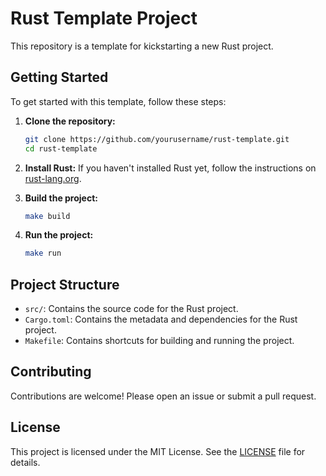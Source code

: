 # Rust Template Project

This repository is a template for kickstarting a new Rust project.

## Getting Started

To get started with this template, follow these steps:

1. **Clone the repository:**
	```sh
	git clone https://github.com/yourusername/rust-template.git
	cd rust-template
	```

2. **Install Rust:**
	If you haven't installed Rust yet, follow the instructions on [rust-lang.org](https://www.rust-lang.org/learn/get-started).

3. **Build the project:**
	```sh
	make build
	```

4. **Run the project:**
	```sh
	make run
	```

## Project Structure

- `src/`: Contains the source code for the Rust project.
- `Cargo.toml`: Contains the metadata and dependencies for the Rust project.
- `Makefile`: Contains shortcuts for building and running the project.

## Contributing

Contributions are welcome! Please open an issue or submit a pull request.

## License

This project is licensed under the MIT License. See the [LICENSE](LICENSE) file for details.
